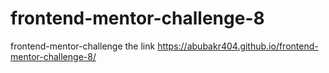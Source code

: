 # frontend-mentor-challenge-8
frontend-mentor-challenge the link https://abubakr404.github.io/frontend-mentor-challenge-8/
